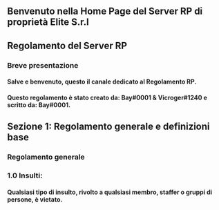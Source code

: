 ## Benvenuto nella Home Page del Server RP di proprietà Elite S.r.l

## Regolamento del Server RP

### Breve presentazione
#### Salve e benvenuto, questo il canale dedicato al **Regolamento RP**. 
#### Questo regolamento è stato creato da: **Bay#0001** & **Vicroger#1240** e scritto da: **Bay#0001**.

## Sezione 1: Regolamento generale e definizioni base
### Regolamento generale

### 1.0 Insulti:
#### Qualsiasi tipo di insulto, rivolto a qualsiasi membro, staffer o gruppi di persone, è vietato.
